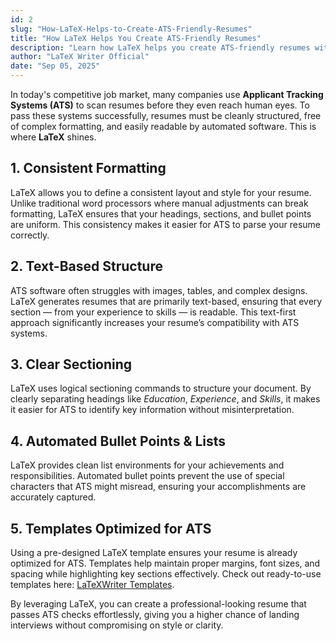 ```yaml
---
id: 2
slug: "How-LaTeX-Helps-to-Create-ATS-Friendly-Resumes"
title: "How LaTeX Helps You Create ATS-Friendly Resumes"
description: "Learn how LaTeX helps you create ATS-friendly resumes with clean formatting, clear sectioning, and text-based structure. Discover ready-to-use LaTeX templates to ensure your resume passes automated screening systems effortlessly"
author: "LaTeX Writer Official"
date: "Sep 05, 2025"
---
```


In today's competitive job market, many companies use **Applicant Tracking Systems (ATS)** to scan resumes before they even reach human eyes. To pass these systems successfully, resumes must be cleanly structured, free of complex formatting, and easily readable by automated software. This is where **LaTeX** shines.

## 1. Consistent Formatting

LaTeX allows you to define a consistent layout and style for your resume. Unlike traditional word processors where manual adjustments can break formatting, LaTeX ensures that your headings, sections, and bullet points are uniform. This consistency makes it easier for ATS to parse your resume correctly.

## 2. Text-Based Structure

ATS software often struggles with images, tables, and complex designs. LaTeX generates resumes that are primarily text-based, ensuring that every section — from your experience to skills — is readable. This text-first approach significantly increases your resume’s compatibility with ATS systems.

## 3. Clear Sectioning

LaTeX uses logical sectioning commands to structure your document. By clearly separating headings like *Education*, *Experience*, and *Skills*, it makes it easier for ATS to identify key information without misinterpretation.

## 4. Automated Bullet Points & Lists

LaTeX provides clean list environments for your achievements and responsibilities. Automated bullet points prevent the use of special characters that ATS might misread, ensuring your accomplishments are accurately captured.

## 5. Templates Optimized for ATS

Using a pre-designed LaTeX template ensures your resume is already optimized for ATS. Templates help maintain proper margins, font sizes, and spacing while highlighting key sections effectively. Check out ready-to-use templates here: [LaTeXWriter Templates](https://latexwriter.com/templates).

By leveraging LaTeX, you can create a professional-looking resume that passes ATS checks effortlessly, giving you a higher chance of landing interviews without compromising on style or clarity.
